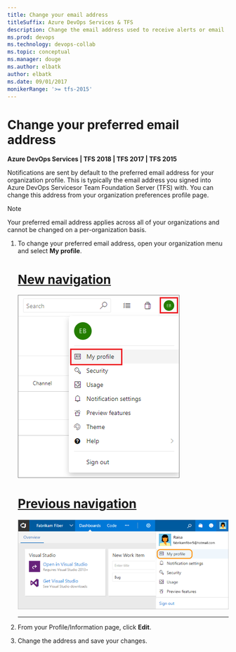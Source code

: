 ```yaml
---
title: Change your email address 
titleSuffix: Azure DevOps Services & TFS
description: Change the email address used to receive alerts or email  notifications managed in Azure DevOps Services or Team Foundation Server (TFS)
ms.prod: devops
ms.technology: devops-collab
ms.topic: conceptual
ms.manager: douge
ms.author: elbatk
author: elbatk
ms.date: 09/01/2017
monikerRange: '>= tfs-2015'
---
```




# Change your preferred email address 

**Azure DevOps Services | TFS 2018 | TFS 2017 | TFS 2015**

Notifications are sent by default to the preferred email address for your organization profile. This is typically the email address you signed into Azure DevOps Servicesor Team Foundation Server (TFS) with. You can change this address from your organization preferences profile page. 

> [!NOTE]   
> Your preferred email address applies across all of your organizations and cannot be changed on a per-organization basis. 

1. To change your preferred email address, open your organization menu and select **My profile**. 

   # [New navigation](#tab/new-nav)
   ![Azure DevOps Services , My Profile link on Organization menu](_img/open-profile-newnav.png)   

   # [Previous navigation](#tab/previous-nav)
   ![Azure DevOps Services , My Profile link on Organization menu](_img/open-profile-team-services.png) 

   ---
	  
2. From your Profile/Information page, click **Edit**. 

2. Change the address and save your changes.    